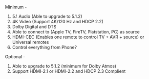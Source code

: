 

Minimum - 

1. 5.1 Audio (Able to upgrade to 5.1.2)
2. 4K Video (Support 4K/120 Hz and HDCP 2.2)
3. Dolby Digital and DTS
4. Able to connect to (Apple TV, FireTV, Platstation, PC) as source
5. HDMI-CEC (Enables one remote to control TV + AVR + source) or Universal remotes
6. Control everything from Phone?



Optional - 
1. Able to upgrade to 5.1.2 (minimum for Dolby Atmos)
2. Support HDMI-2.1 or HDMI-2.2 and HDCP 2.3 Complient